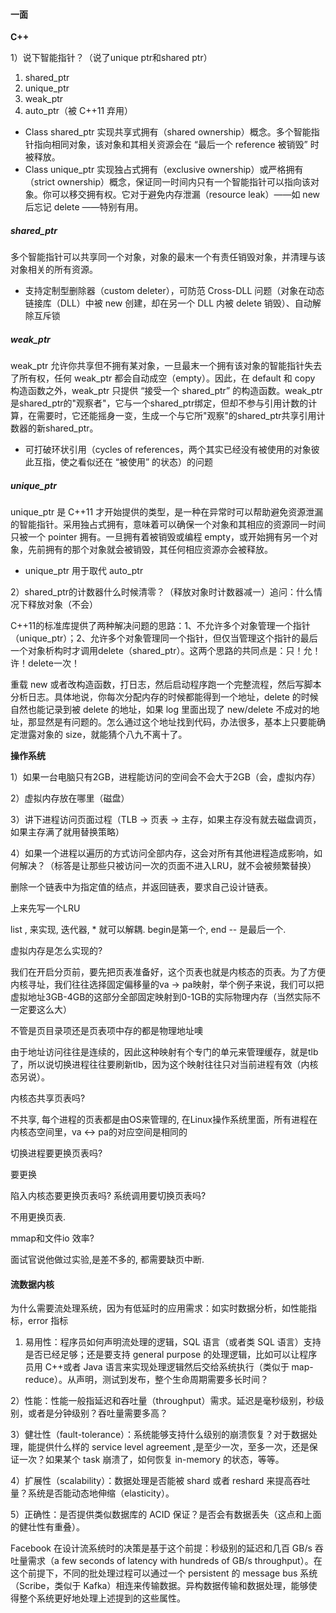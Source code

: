 

#### 一面

**C++**

1）说下智能指针？（说了unique ptr和shared ptr）

1. shared_ptr
2. unique_ptr
3. weak_ptr
4. auto_ptr（被 C++11 弃用）

- Class shared_ptr 实现共享式拥有（shared ownership）概念。多个智能指针指向相同对象，该对象和其相关资源会在 “最后一个 reference 被销毁” 时被释放。
- Class unique_ptr 实现独占式拥有（exclusive ownership）或严格拥有（strict ownership）概念，保证同一时间内只有一个智能指针可以指向该对象。你可以移交拥有权。它对于避免内存泄漏（resource leak）——如 new 后忘记 delete ——特别有用。

##### shared_ptr

多个智能指针可以共享同一个对象，对象的最末一个有责任销毁对象，并清理与该对象相关的所有资源。

- 支持定制型删除器（custom deleter），可防范 Cross-DLL 问题（对象在动态链接库（DLL）中被 new 创建，却在另一个 DLL 内被 delete 销毁）、自动解除互斥锁

##### weak_ptr

weak_ptr 允许你共享但不拥有某对象，一旦最末一个拥有该对象的智能指针失去了所有权，任何 weak_ptr 都会自动成空（empty）。因此，在 default 和 copy 构造函数之外，weak_ptr 只提供 “接受一个 shared_ptr” 的构造函数。weak_ptr是shared_ptr的"观察者"，它与一个shared_ptr绑定，但却不参与引用计数的计算，在需要时，它还能摇身一变，生成一个与它所"观察"的shared_ptr共享引用计数器的新shared_ptr。

- 可打破环状引用（cycles of references，两个其实已经没有被使用的对象彼此互指，使之看似还在 “被使用” 的状态）的问题

##### unique_ptr

unique_ptr 是 C++11 才开始提供的类型，是一种在异常时可以帮助避免资源泄漏的智能指针。采用独占式拥有，意味着可以确保一个对象和其相应的资源同一时间只被一个 pointer 拥有。一旦拥有着被销毁或编程 empty，或开始拥有另一个对象，先前拥有的那个对象就会被销毁，其任何相应资源亦会被释放。

- unique_ptr 用于取代 auto_ptr

2）shared_ptr的计数器什么时候清零？（释放对象时计数器减一）追问：什么情况下释放对象（不会）

C++11的标准库提供了两种解决问题的思路：1、不允许多个对象管理一个指针（unique_ptr）；2、允许多个对象管理同一个指针，但仅当管理这个指针的最后一个对象析构时才调用delete（shared_ptr）。这两个思路的共同点是：只！允！许！delete一次！

重载 new 或者改构造函数，打日志，然后启动程序跑一个完整流程，然后写脚本分析日志。具体地说，你每次分配内存的时候都能得到一个地址，delete 的时候自然也能记录到被 delete 的地址，如果 log 里面出现了 new/delete 不成对的地址，那显然是有问题的。怎么通过这个地址找到代码，办法很多，基本上只要能确定泄露对象的 size，就能猜个八九不离十了。

**操作系统**

1）如果一台电脑只有2GB，进程能访问的空间会不会大于2GB（会，虚拟内存）

2）虚拟内存放在哪里（磁盘）

3）讲下进程访问页面过程（TLB -> 页表 -> 主存，如果主存没有就去磁盘调页，如果主存满了就用替换策略）

4）如果一个进程以遍历的方式访问全部内存，这会对所有其他进程造成影响，如何解决？（标答是让那些只被访问一次的页面不进入LRU，就不会被频繁替换）

删除一个链表中为指定值的结点，并返回链表，要求自己设计链表。

上来先写一个LRU

list , 来实现, 迭代器,  * 就可以解耦. begin是第一个, end -- 是最后一个. 

虚拟内存是怎么实现的? 

我们在开启分页前，要先把页表准备好，这个页表也就是内核态的页表。为了方便内核寻址，我们往往选择固定偏移量的va -> pa映射，举个例子来说，我们可以把虚拟地址3GB-4GB的这部分全部固定映射到0-1GB的实际物理内存（当然实际不一定要这么大）

不管是页目录项还是页表项中存的都是物理地址噢

由于地址访问往往是连续的，因此这种映射有个专门的单元来管理缓存，就是tlb了，所以说切换进程往往要刷新tlb，因为这个映射往往只对当前进程有效（内核态另说）。

内核态共享页表吗? 

不共享,  每个进程的页表都是由OS来管理的, 在Linux操作系统里面，所有进程在内核态空间里，va <-> pa的对应空间是相同的

切换进程要更换页表吗?

要更换

陷入内核态要更换页表吗? 系统调用要切换页表吗? 

不用更换页表. 

mmap和文件io 效率?

面试官说他做过实验,是差不多的, 都需要缺页中断. 





#### 流数据内核

为什么需要流处理系统，因为有低延时的应用需求：如实时数据分析，如性能指标，error 指标

1) 易用性：程序员如何声明流处理的逻辑，SQL 语言（或者类 SQL 语言）支持是否已经足够；还是要支持 general purpose 的处理逻辑，比如可以让程序员用 C++或者 Java 语言来实现处理逻辑然后交给系统执行（类似于 map-reduce）。从声明，测试到发布，整个生命周期需要多长时间？

2）性能：性能一般指延迟和吞吐量（throughput）需求。延迟是毫秒级别，秒级别，或者是分钟级别？吞吐量需要多高？

3）健壮性（fault-tolerance）：系统能够支持什么级别的崩溃恢复？对于数据处理，能提供什么样的 service level agreement ,是至少一次，至多一次，还是保证一次？如果某个 task 崩溃了，如何恢复 in-memory 的状态，等等。

4）扩展性（scalability）：数据处理是否能被 shard 或者 reshard 来提高吞吐量？系统是否能动态地伸缩（elasticity）。

5）正确性：是否提供类似数据库的 ACID 保证？是否会有数据丢失（这点和上面的健壮性有重叠）。

Facebook 在设计流系统时的决策是基于这个前提：秒级别的延迟和几百 GB/s 吞吐量需求（a few seconds of latency with hundreds of GB/s throughput）。在这个前提下，不同的批处理过程可以通过一个 persistent 的 message bus 系统（Scribe，类似于 Kafka）相连来传输数据。异构数据传输和数据处理，能够使得整个系统更好地处理上述提到的这些属性。

